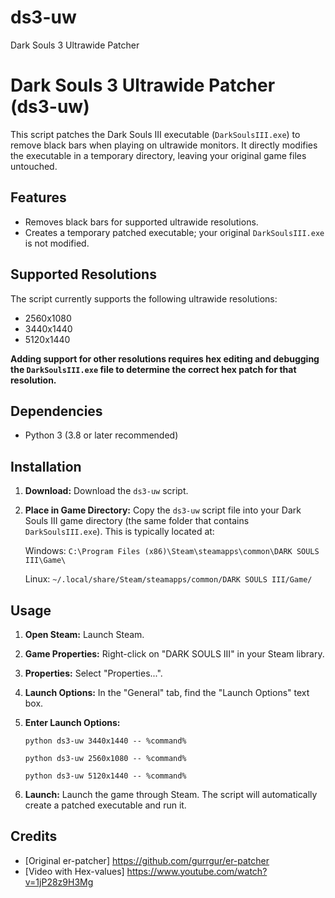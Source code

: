 # ds3-uw
Dark Souls 3 Ultrawide Patcher

# Dark Souls 3 Ultrawide Patcher (ds3-uw)

This script patches the Dark Souls III executable (`DarkSoulsIII.exe`) to remove black bars when playing on ultrawide monitors. It directly modifies the executable in a temporary directory, leaving your original game files untouched.

## Features

*   Removes black bars for supported ultrawide resolutions.
*   Creates a temporary patched executable; your original `DarkSoulsIII.exe` is not modified.

## Supported Resolutions

The script currently supports the following ultrawide resolutions:

*   2560x1080
*   3440x1440
*   5120x1440

**Adding support for other resolutions requires hex editing and debugging the `DarkSoulsIII.exe` file to determine the correct hex patch for that resolution.**

## Dependencies

*   Python 3 (3.8 or later recommended)

## Installation

1.  **Download:** Download the `ds3-uw` script.
2.  **Place in Game Directory:** Copy the `ds3-uw` script file into your Dark Souls III game directory (the same folder that contains `DarkSoulsIII.exe`). This is typically located at:

    Windows: `C:\Program Files (x86)\Steam\steamapps\common\DARK SOULS III\Game\`
    
    Linux:   `~/.local/share/Steam/steamapps/common/DARK SOULS III/Game/`

## Usage

1.  **Open Steam:** Launch Steam.
2.  **Game Properties:** Right-click on "DARK SOULS III" in your Steam library.
3.  **Properties:** Select "Properties...".
4.  **Launch Options:** In the "General" tab, find the "Launch Options" text box.
5.  **Enter Launch Options:**

    ```
    python ds3-uw 3440x1440 -- %command%
    ```

    ```
    python ds3-uw 2560x1080 -- %command%
    ```

    ```
    python ds3-uw 5120x1440 -- %command%
    ```

7. **Launch:** Launch the game through Steam. The script will automatically create a patched executable and run it.

## Credits
* [Original er-patcher] https://github.com/gurrgur/er-patcher
* [Video with Hex-values] https://www.youtube.com/watch?v=1jP28z9H3Mg
